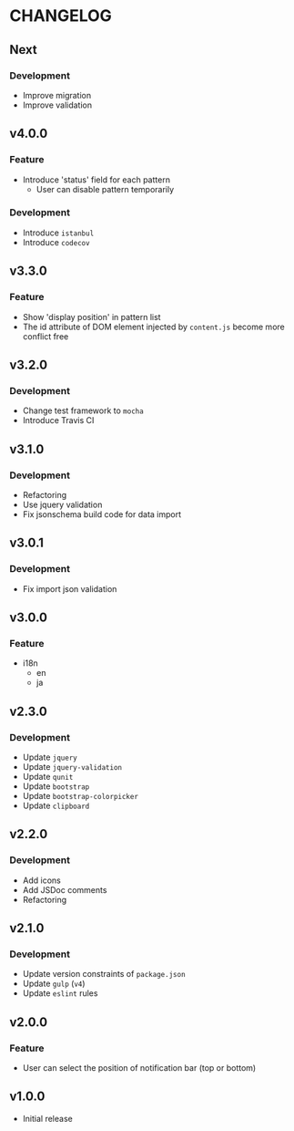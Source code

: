 # CHANGELOG


## Next

### Development

- Improve migration
- Improve validation


## v4.0.0

### Feature

- Introduce 'status' field for each pattern
  - User can disable pattern temporarily

### Development

- Introduce `istanbul`
- Introduce `codecov`


## v3.3.0

### Feature

- Show 'display position' in pattern list
- The id attribute of DOM element injected by `content.js` become more conflict free


## v3.2.0

### Development

- Change test framework to `mocha`
- Introduce Travis CI


## v3.1.0

### Development

- Refactoring
- Use jquery validation
- Fix jsonschema build code for data import


## v3.0.1

### Development

- Fix import json validation


## v3.0.0

### Feature

- i18n
  - en
  - ja


## v2.3.0

### Development

- Update `jquery`
- Update `jquery-validation`
- Update `qunit`
- Update `bootstrap`
- Update `bootstrap-colorpicker`
- Update `clipboard`


## v2.2.0

### Development

- Add icons
- Add JSDoc comments
- Refactoring


## v2.1.0

### Development

- Update version constraints of `package.json`
- Update `gulp` (`v4`)
- Update `eslint` rules


## v2.0.0

### Feature

- User can select the position of notification bar (top or bottom)


## v1.0.0

- Initial release
